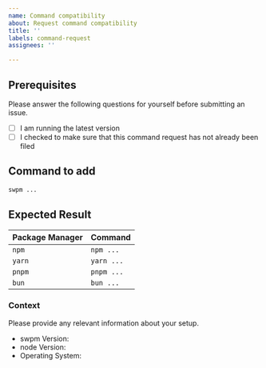 ```yaml
---
name: Command compatibility
about: Request command compatibility
title: ''
labels: command-request
assignees: ''

---
```


## Prerequisites

Please answer the following questions for yourself before submitting an issue.

- [ ] I am running the latest version
- [ ] I checked to make sure that this command request has not already been filed

## Command to add

```bash
swpm ...
```

## Expected Result

| Package Manager | Command       |
| --------------- | ------------- |
| `npm`           | `npm ...`     |
| `yarn`          | `yarn ...`    |
| `pnpm`          | `pnpm ...`    |
| `bun`           | `bun ...`     |

### Context

Please provide any relevant information about your setup.

- swpm Version:
- node Version:
- Operating System:
